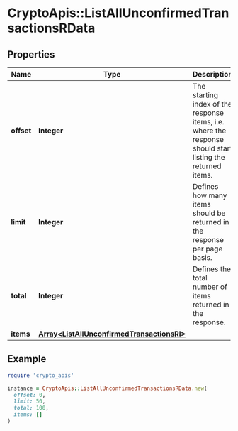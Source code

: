 # CryptoApis::ListAllUnconfirmedTransactionsRData

## Properties

| Name | Type | Description | Notes |
| ---- | ---- | ----------- | ----- |
| **offset** | **Integer** | The starting index of the response items, i.e. where the response should start listing the returned items. |  |
| **limit** | **Integer** | Defines how many items should be returned in the response per page basis. |  |
| **total** | **Integer** | Defines the total number of items returned in the response. |  |
| **items** | [**Array&lt;ListAllUnconfirmedTransactionsRI&gt;**](ListAllUnconfirmedTransactionsRI.md) |  |  |

## Example

```ruby
require 'crypto_apis'

instance = CryptoApis::ListAllUnconfirmedTransactionsRData.new(
  offset: 0,
  limit: 50,
  total: 100,
  items: []
)
```


